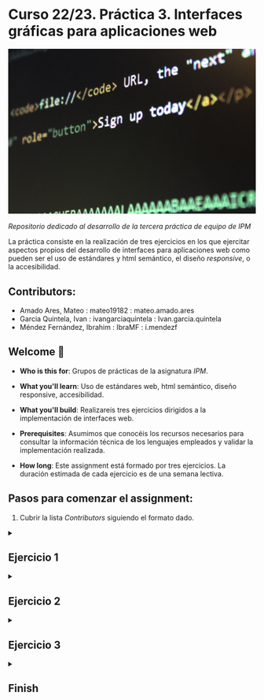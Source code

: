 # Curso 22/23. Práctica 3. Interfaces gráficas para aplicaciones web

![Image of the assigment](pexels-pixabay-270408.jpg)

_Repositorio dedicado al desarrollo de la tercera práctica de equipo
de IPM_

La práctica consiste en la realización de tres ejercicios en los que
ejercitar aspectos propios del desarrollo de interfaces para
aplicaciones web como pueden ser el uso de estándares y html
semántico, el diseño _responsive_, o la accesibilidad.


## Contributors:

- Amado Ares, Mateo : mateo19182 : mateo.amado.ares
- Garcia Quintela, Ivan : ivangarciaquintela : Ivan.garcia.quintela
- Méndez Fernández, Ibrahim : IbraMF : i.mendezf



## Welcome :wave:

- **Who is this for**: Grupos de prácticas de la asignatura _IPM_.

- **What you'll learn**: Uso de estándares web, html semántico, diseño
  responsive, accesibilidad.

- **What you'll build**: Realizareis tres ejercicios dirigidos a la
  implementación de interfaces web.

- **Prerequisites**: Asumimos que conocéis los recursos necesarios
  para consultar la información técnica de los lenguajes empleados y
  validar la implementación realizada.

- **How long**: Este assignment está formado por tres ejercicios. La
  duración estimada de cada ejercicio es de una semana lectiva.


## Pasos para comenzar el assignment:

1. Cubrir la lista _Contributors_ siguiendo el formato dado.


<details id=1>
<summary><h2>Ejercicio 1</h2></summary>

### :wrench: Este ejercicio tiene las siguientes partes:

  1. Crear un documento html5 utilizando html semántico. El documento
     tiene que contener los siguientes componentes:
  
  	  - Una cabecera de documento. La cabecera contiene un texto
        corto.
	  
      - Un contenido principal con dos partes:
      
        - La primera parte contiene un párrafo de texto seguido de una
          lista no ordenada. Los items de la lista contienen una
          imagen y un texto.
          
        - La segunda parte contiene un formulario con los siguientes
          campos de entrada: un campo de texto genérico, una fecha, un
          número entre 1 y 10 y una selección de tres opciones. El
          formulario también tendrá un botón tipo _submit_
          
      - Un pie de página. El contenido del pie de página queda a
        vuestro criterio.

     > :warning: Asegúrate de que el documento sigue el estándar y la 
     > herramienta de validación no informa de ningún error.
     
     > :warning: Asegúrate de seguir el principio de html semántico.
     
     > :warning: Asegúrate de que la experiencia de usuaria es la mejor
     > posible a la hora de cubrir el formulario. Pon especial
     > atención a las usuarias de navegadores de dispositivos móviles.
     
     
  2. Enlazar el documento con una hoja de estilos css3. El css debe
     establecer las propiedades de color, fuentes, bordes, margenes,
     ... El css no debe establecer ninguna propiedad relacionada con
     el _layout_ de la página, i.e. no debe alterar la posición de los
     elementos del documento.
     
     No elijas tú los valores de las propiedades. Usa los valores
     definidos en algunos de los _tokens de diseño_ que puedes
     encontrar en el siguiente repositorio:
     [https://github.com/sturobson/Awesome-Design-Tokens](https://github.com/sturobson/Awesome-Design-Tokens)

     Indica en un comentario del css el nombre del diseño de tu
     elección.
  
     > :warning: Sólo tienes que copiar los valores que especifica el
     > diseño elegido, no tienes que usar los recursos o herramientas
     > del repositorio.

     > :warning: Asegúrate de que la hoja de estilos sigue el estándar
     > y la herramienta de validación no informa de ningún error.
  

  > **Note** Si necesitas un servidor web básico, sin necesidad de
  > instalar ningún software adicional, puedes usar el que está
  > incorporado en la librería estándar de python: `python3 -m
  > http.server`
  
  
### :books: Objetivos de aprendizaje:

  - Uso de estándares, html semántico.
  
</details>


<details id=2>
<summary><h2>Ejercicio 2</h2></summary>

### :wrench: Este ejercicio tiene las siguientes partes:

  1. Extiende el documento del ejercicio anterior para validar los
     datos del formulario e informar a la usuaria de posibles errores.
	 Considera que son obligatorios todos los campos excepto la fecha.
     
     Realiza este paso cumpliendo con los criterios de accesibilidad
     del W3C.
     
  2. Extiende el documento del ejercicio anterior para añadir la
     siguiente funcionalidad: al activar el _submit_ del formulario,
     se añade un nuevo ítem al final de la lista. Dicho ítem se
     construye teniendo en cuenta que la imagen se corresponde con la
     opción seleccionada de las tres posibles, y el texto incluye los
     datos del resto de campos.

     Realiza este paso cumpliendo con los criterios de accesibilidad
     del W3C.


  En este ejercicio necesitarás añadir código javascript. Elige una
  versión del lenguaje y añade un comentario con esa
  información. Asegúrate que los principales navegadores soporta esa
  versión de javascript desde hace al menos dos años.
  
  > :warning: No olvides que los criterios de accesibilidad afectan
  > tanto al contenido estático del documento, como al dinámico.

  > :warning: Asegúrate de que el código javascript no accede al DOM
  > antes de que el navegador lo haya hecho disponible.

  > :warning: Asegúrate de seguir los estándares y que las
  > herramientas de validación no informan de ningún error.

  
### :books: Objetivos de aprendizaje:

  - Accesibilidad.
  
  - Uso del DOM.
  
  - Cross-browser.
  
</details>



<details id=3>
<summary><h2>Ejercicio 3</h2></summary>

### :wrench: Este ejercicio tiene las siguientes partes:

  1. Comprueba que el diseño de la página web es correcto cuando la
     usuaria accede con el navegador de un teléfono móvil, tanto en
     vertical como horizontal. Si no es el caso, cambia el css para
     modificar tamaños, margenes, etc. No cambies la posición de los
     elementos del documento.

  2. Considera dos configuraciones de navegadores más: en tablet, y en
     escritorio. Modifica el css para que el tamaño y posición de los
     elementos del documento se adapten a un diseño más adecuado para
     cada configuración.
	 
	 Algunos ejemplos para lograr los distintos diseños:
	 
	 - variar el _layout_ de los elementos del formulario: vertical,
       columnas, etiqueta encima del campo, etiqueta al lateral del
       campo, ...
	 
	 - variar el _layout_ del contenido principal, lista y formulario:
       vertical, dos columnas, ...
	   
     - convertir el formulario en un diálogo
	 
	 - ...
	 
  Según sea necesario en cada parte, emplea las técnicas de diseño
  fluido y responsive. Busca información estadística actualizada para
  determinar los puntos de ruptura de tablet y escritorio.
  
  > :warning: Usa las partes de los estándares que están soportadas
  > por los principales navegadores desde el comienzo del curso.

  > :warning: Asegúrate de seguir los estándares y que las
  > herramientas de validación no informan de ningún error.
  
  
### :books: Objetivos de aprendizaje:

  - Diseño fluido.
  
  - Mobile-first.
  
  - Responsive design.

</details>


<details id=X>
<summary><h2>Finish</h2></summary>

_Congratulations friend, you've completed this assignment!_

Una vez terminada la práctica no olvidéis revisar el contenido del
repositorio en Github y comprobar su correcto funcionamiento antes de
realizar la defensa.

</details>

